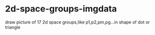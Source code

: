 # 2d-space-groups-imgdata
draw picture of  17 2d space groups,like p1,p2,pm,pg...in shape of dot or triangle
